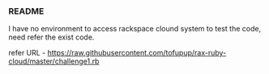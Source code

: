 ### README

I have no environment to access rackspace clound system to test the code, need refer the exist code. 

refer URL - https://raw.githubusercontent.com/tofupup/rax-ruby-cloud/master/challenge1.rb

